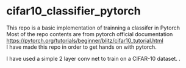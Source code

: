 # cifar10_classifier_pytorch   

This repo is a basic implementation of trainning a classifer in Pytorch  
Most of the repo contents are from pytorch official documentation https://pytorch.org/tutorials/beginner/blitz/cifar10_tutorial.html  
I have made this repo in order to get hands on with pytorch.

I have used a simple 2 layer conv net to train on a CIFAR-10 dataset. .
